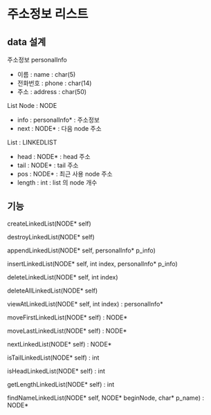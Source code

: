 # 주소정보 리스트

## data 설계

주소정보 personalInfo

* 이름 : name : char(5)
* 전화번호 : phone : char(14)
* 주소 : address : char(50)

List Node : NODE

* info : personalInfo* : 주소정보
* next : NODE* : 다음 node 주소

List : LINKEDLIST

* head : NODE* : head 주소
* tail : NODE* : tail 주소
* pos : NODE* : 최근 사용 node 주소
* length : int : list 의 node 개수

## 기능

createLinkedList(NODE* self)

destroyLinkedList(NODE* self)

appendLinkedList(NODE* self, personalInfo* p_info)

insertLinkedList(NODE* self, int index, personalInfo* p_info)

deleteLinkedList(NODE* self, int index)

deleteAllLinkedList(NODE* self)

viewAtLinkedList(NODE* self, int index) : personalInfo*

moveFirstLinkedList(NODE* self) : NODE*

moveLastLinkedList(NODE* self) : NODE*

nextLinkedList(NODE* self) : NODE*

isTailLinkedList(NODE* self) : int

isHeadLinkedList(NODE* self) : int

getLengthLinkedList(NODE* self) : int

findNameLinkedList(NODE* self, NODE* beginNode, char* p_name) : NODE*
